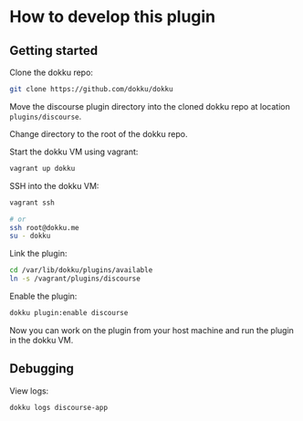 # How to develop this plugin

## Getting started

Clone the dokku repo:

```bash
git clone https://github.com/dokku/dokku
```

Move the discourse plugin directory into the cloned dokku repo at location `plugins/discourse`.

Change directory to the root of the dokku repo.

Start the dokku VM using vagrant:

```bash
vagrant up dokku
```

SSH into the dokku VM:

```bash
vagrant ssh

# or
ssh root@dokku.me
su - dokku
```

Link the plugin:

```bash
cd /var/lib/dokku/plugins/available
ln -s /vagrant/plugins/discourse
```

Enable the plugin:

```bash
dokku plugin:enable discourse
```

Now you can work on the plugin from your host machine and run the plugin in the dokku VM.

## Debugging

View logs:

```sh
dokku logs discourse-app
```
